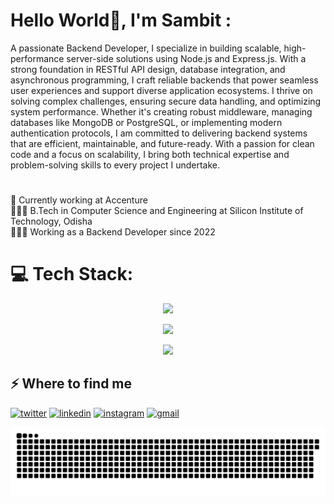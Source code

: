 # Hello World👋, I'm Sambit :

A passionate Backend Developer, I specialize in building scalable, high-performance server-side solutions using Node.js and Express.js. With a strong foundation in RESTful API design, database integration, and asynchronous programming, I craft reliable backends that power seamless user experiences and support diverse application ecosystems. I thrive on solving complex challenges, ensuring secure data handling, and optimizing system performance. Whether it's creating robust middleware, managing databases like MongoDB or PostgreSQL, or implementing modern authentication protocols, I am committed to delivering backend systems that are efficient, maintainable, and future-ready. With a passion for clean code and a focus on scalability, I bring both technical expertise and problem-solving skills to every project I undertake.

# </p>

🛜 Currently working at Accenture<br>👨🏻‍🎓 B.Tech in Computer Science and Engineering at Silicon Institute of Technology, Odisha<br>👨🏼‍💻 Working as a Backend Developer since 2022 <br>

# 💻 Tech Stack:

<p align="center">
  <a href="https://skillicons.dev">
    <img src="https://skillicons.dev/icons?i=js,ts,java,go,nodejs,express,npm,spring,maven" />
  </a>
</p>

<p align="center">
  <a href="https://skillicons.dev">
    <img src="https://skillicons.dev/icons?i=docker,kafka,kubernetes,nginx,graphql,mongodb,mysql,postgres,redis" />
  </a>
</p>

<p align="center">
  <a href="https://skillicons.dev">
    <img src="https://skillicons.dev/icons?i=figma,postman,nextjs,vite,git,github" />
  </a>
</p>

<h2>⚡️ Where to find me</h2>
<p><a target="_blank" href="https://twitter.com/Sambit199" style="display: inline-block;"><img src="https://img.shields.io/badge/twitter-x?style=for-the-badge&logo=x&logoColor=white&color=%230f1419" alt="twitter" /></a>
<a target="_blank" href="https://www.linkedin.com/in/sambit-kumar-sahoo-" style="display: inline-block;"><img src="https://img.shields.io/badge/linkedin-logo?style=for-the-badge&logo=linkedin&logoColor=white&color=%230a77b6" alt="linkedin" /></a>
<a target="_blank" href="https://www.instagram.com/sambit619" style="display: inline-block;"><img src="https://img.shields.io/badge/instagram-logo?style=for-the-badge&logo=instagram&logoColor=white&color=%23F35369" alt="instagram" /></a>
<a target="_blank" href="mailto:sambitkumar75@gmail.com" style="display: inline-block;"><img src="https://img.shields.io/badge/Gmail-D14836?style=for-the-badge&logo=gmail&logoColor=white" alt="gmail" /></a></p>

<picture>
  <source media="(prefers-color-scheme: dark)" srcset="https://raw.githubusercontent.com/Sambit99/Sambit99/output/github-snake-dark.svg" />
  <source media="(prefers-color-scheme: light)" srcset="https://raw.githubusercontent.com/Sambit99/Sambit99/output/github-snake.svg" />
  <img alt="github-snake" src="https://raw.githubusercontent.com/Sambit99/Sambit99/output/github-snake.svg" />
</picture>
